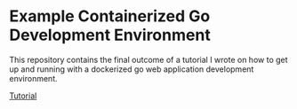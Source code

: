 # Example Containerized Go Development Environment

This repository contains the final outcome of a tutorial I wrote on how to get
up and running with a dockerized go web application development environment.

[Tutorial](https://medium.com/@ianlivingstone/docker-powered-development-environment-for-your-go-app-6185d043ea35)
